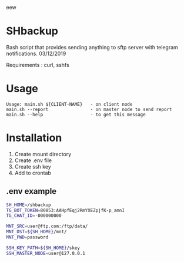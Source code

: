 eew

# SHbackup

Bash script that provides sending anything to sftp
server with telegram notifications. 03/12/2019

Requirements : curl, sshfs

# Usage
```
Usage: main.sh ${CLIENT-NAME}   - on client node
main.sh --report                - on master node to send report
main.sh --help                  - to get this message
```
# Installation

1. Create mount directory
2. Create .env file
3. Create ssh key
4. Add to crontab

## .env example
```bash
SH_HOME=/shbackup
TG_BOT_TOKEN=80853:AAHpfEqj2RmYXEZpjfK-p_amnI
TG_CHAT_ID=-000000000

MNT_SRC=user@ftp.com:/ftp/data/
MNT_DST=${SH_HOME}/mnt/
MNT_PWD=password

SSH_KEY_PATH=${SH_HOME}/skey
SSH_MASTER_NODE=user@127.0.0.1

```
